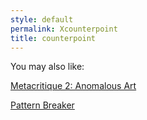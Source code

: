 ```yaml
---
style: default
permalink: Xcounterpoint
title: counterpoint
---
```

You may also like:

[Metacritique 2: Anomalous Art](http://scp-wiki.net/metacritique-two)

[Pattern Breaker](http://scp-wiki.net/pattern-breaker)
